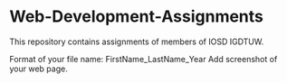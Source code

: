 # Web-Development-Assignments
This repository contains assignments of members of IOSD IGDTUW.

Format of your file name: FirstName_LastName_Year
Add screenshot of your web page.
